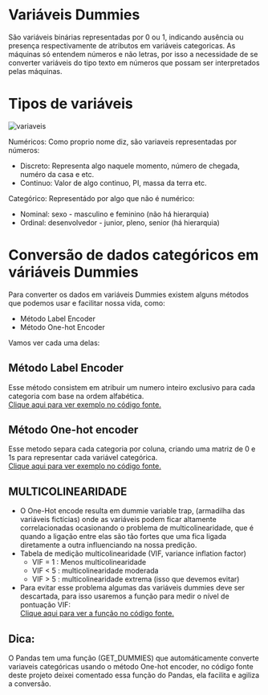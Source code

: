 # Variáveis Dummies

São variáveis binárias representadas por 0 ou 1, indicando ausência ou presença respectivamente de atributos em variáveis categoricas. As máquinas só entendem números e não letras, por isso a necessidade de se converter variáveis do tipo texto em números que possam ser interpretados pelas máquinas.  

# Tipos de variáveis

![variaveis](https://user-images.githubusercontent.com/115194365/212817323-822179a9-966b-4092-8da0-643c96fe3b86.png)<br>

Numéricos: Como proprio nome diz, são variaveis representadas por números:
   * Discreto: Representa algo naquele momento, número de chegada, numéro da casa e etc.
   * Continuo: Valor de algo continuo, PI, massa da terra etc.

Categórico: Representádo por algo que não é numérico:
   * Nominal: sexo - masculino e feminino (não há hierarquia)
   * Ordinal: desenvolvedor - junior, pleno, senior (há hierarquia)

# Conversão de dados categóricos em váriáveis Dummies
Para converter os dados em variáveis Dummies existem alguns métodos que podemos usar e facilitar nossa vida, como:

   * Método Label Encoder
   * Método One-hot Encoder

Vamos ver cada uma delas:

## Método Label Encoder
Esse método consistem em atribuir um numero inteiro exclusivo para cada categoria com base na ordem alfabética.<br>
<a href='https://github.com/dev-daniel-amorim/DS-Variaveis_Dummies/blob/main/Label%20e%20one-hot%20encoder.ipynb'> Clique aqui para ver exemplo no código fonte. </a><br>

## Método One-hot encoder
Esse metodo separa cada categoria por coluna, criando uma matriz de 0 e 1s para representar cada variável categórica.<br>
<a href='https://github.com/dev-daniel-amorim/DS-Variaveis_Dummies/blob/main/Label%20e%20one-hot%20encoder.ipynb'> Clique aqui para ver exemplo no código fonte. </a><br>

## MULTICOLINEARIDADE

   * O One-Hot encode resulta em dummie variable trap, (armadilha das variáveis fictícias) onde as variáveis podem ficar altamente correlacionadas ocasionando o problema de multicolinearidade, que é quando a ligação entre elas são tão fortes que uma fica ligada diretamente a outra influenciando na nossa predição. <br>
   * Tabela de medição multicolinearidade (VIF, variance inflation factor)
        - VIF = 1 : Menos multicolinearidade
        - VIF < 5 : multicolinearidade moderada
        - VIF > 5 : multicolinearidade extrema (isso que devemos evitar)
   * Para evitar esse problema algumas das variáveis dummies deve ser descartada, para isso usaremos a função para medir o nível de pontuação VIF:<br>
<a href='https://github.com/dev-daniel-amorim/DS-Variaveis_Dummies/blob/main/Label%20e%20one-hot%20encoder.ipynb'> Clique aqui para ver a função no código fonte. </a><br>

## Dica:
O Pandas tem uma função (GET_DUMMIES) que automáticamente converte variaveis categóricas usando o método One-hot encoder, no código fonte deste projeto deixei comentado essa função do Pandas, ela facilita e agiliza a conversão.
